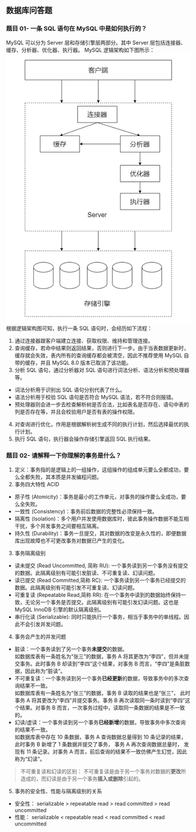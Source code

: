 
## 数据库问答题
### 题目 01- 一条 SQL 语句在 MySQL 中是如何执行的？
MySQL 可以分为 Server 层和存储引擎层两部分。其中 Server 层包括连接器、缓存、分析器、优化器、执行器。 MySQL 逻辑架构如下图所示：   
![MySQL逻辑架构图](img/MySQL.png)  
根据逻辑架构图可知，执行一条 SQL 语句时，会经历如下流程：
1. 通过连接器跟客户端建立连接、获取权限、维持和管理连接。
2. 查询缓存，若命中结果则返回结果，否则进行下一步。由于当表数据更新时，缓存就会失效，表内所有的查询缓存都会被清空，因此不推荐使用 MySQL 自带的缓存，并且 MySQL 8.0 版本已取消了该功能。
3. 分析 SQL 语句，通过分析器对 SQL 语句进行词法分析、语法分析和预处理器等。
* 词法分析用于识别出 SQL 语句分别代表了什么。
* 语法分析用于校验 SQL 语句是否符合 MySQL 语法，若不符合则报错。
* 预处理器则会进一步去检查解析树是否合法，比如表名是否存在、语句中表的列是否存在等，并且会校验用户是否有表的操作权限。
4. 对查询进行优化，作用是根据解析树生成不同的执行计划，然后选择最优的执行计划。
5. 执行 SQL 语句，执行器会操作存储引擎返回 SQL 执行结果。
### 题目 02- 请解释一下你理解的事务是什么？
1. 定义：事务指的是逻辑上的一组操作，这组操作的组成单元要么全都成功，要么全都失败，其本质是并发编程问题。
2. 事务四大特性 ACID
*  原子性 (Atomicity)：事务是最小的工作单元，对事务的操作要么全成功，要么全失败。
*  一致性 (Consistency)：事务前后数据的完整性必须保持一致。
*	 隔离性 (Isolation)：多个用户并发使用数据库时，彼此事务操作数据不能互相干扰，多个并发事务之间要相互隔离。
*  持久性 (Durability)：事务一旦提交，其对数据的改变是永久性的，即便数据库出现故障也不可更改事务对数据已产生的变化。 
3. 事务隔离级别
* 读未提交 (Read Uncommitted, 简称 RU): 一个事务读到另一个事务没有提交的数据。此隔离级别有可能引发脏读、不可重复读、幻读问题。
*  读已提交 (Read Committed,简称 RC): 一个事务读到另一个事务已经提交的数据。此隔离级别有可能引发不可重复读、幻读问题。  
* 可重复读 (Repeatable Read,简称 RR): 在一个事务中读到的数据始终保持一致，无论另一个事务是否提交。此隔离级别有可能引发幻读问题。这也是 MySQL InnoDB 引擎的默认隔离级别。
*  串行化读 (Serializable): 同时只能执行一个事务，相当于事务中的单线程。因此不会引发并发问题。
4. 事务会产生的并发问题
* 脏读：一个事务读到了另一个事务**未提交**的数据。  
如数据库表有一条姓名为“张三”的数据，事务 A 将其更改为“李四”，但并未提交事务。此时事务 B 却读到“李四”这个结果，对事务 B 而言，“李四”是条脏数据，因此称为“脏读”。  
* 不可重复读：一个事务读到另一个事务**已经更新**的数据，导致事务中的多次查询结果不一致。  
如数据库表有一条姓名为“张三”的数据，事务 B 读取的结果也是“张三”， 此时事务 A 将其更改为“李四”并提交事务。事务 B 再次读取同一条时读到“李四”这个结果。对事务 B 而言，一次事务过程中，读取同一条数据的结果是不一致的。
* 幻读/虚读：一个事务读到另一个事务**已经新增**的数据，导致事务中多次查询的结果不一致。  
如数据库表中存在 10 条数据，事务 A 查询数据总量得到 10 条记录的结果，此时事务 B 新增了 1 条数据并提交了事务， 事务 A 再次查询数据总量时， 发现有 11 条记录。对事务 A 而言，前后查询的结果不一致仿佛产生幻觉，因此称为“幻读”。
> 不可重复读和幻读的区别： 不可重复读是由于另一个事务对数据的**更改**所造成的，而幻读是由于另一个事务**插入或删除**引起的。
5. 事务的安全性、性能与隔离级别的关系
* 安全性： serializable > repeatable read > read committed > read uncommitted
* 性能：  serializable < repeatable read < read committed < read uncommitted
